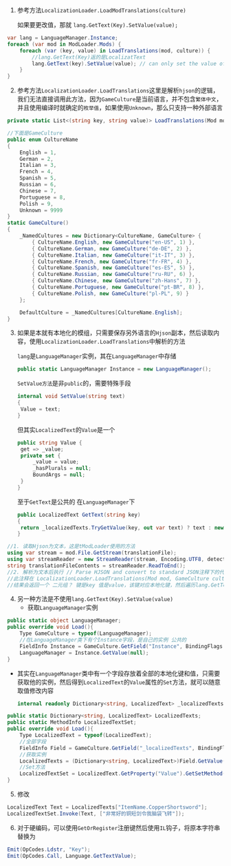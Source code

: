 1. 参考方法`LocalizationLoader.LoadModTranslations(culture)`

   如果要更改值，那就 `lang.GetText(Key).SetValue(value);`

```cs
var lang = LanguageManager.Instance;
foreach (var mod in ModLoader.Mods) {
	foreach (var (key, value) in LoadTranslations(mod, culture)) {
        //lang.GetText(Key)返的是LocalizatText
		lang.GetText(key).SetValue(value); // can only set the value of existing keys. Cannot register new keys.
	}
}
```

2. 参考方法`LocalizationLoader.LoadTranslations`这里是解析`hjson`的逻辑，我们无法直接调用此方法，因为`GameCulture`是当前语言，并不包含`繁体中文`，并且使用编译时就确定的`枚举值`，如果使用`Unknown`，那么只支持一种外部语言

```cs
private static List<(string key, string value)> LoadTranslations(Mod mod, GameCulture culture){}

//下面是GameCulture
public enum CultureName
{
	English = 1,
	German = 2,
	Italian = 3,
	French = 4,
	Spanish = 5,
	Russian = 6,
	Chinese = 7,
	Portuguese = 8,
	Polish = 9,
	Unknown = 9999
}
static GameCulture()
{
	_NamedCultures = new Dictionary<CultureName, GameCulture> {
		{ CultureName.English, new GameCulture("en-US", 1) },
		{ CultureName.German, new GameCulture("de-DE", 2) },
		{ CultureName.Italian, new GameCulture("it-IT", 3) },
		{ CultureName.French, new GameCulture("fr-FR", 4) },
		{ CultureName.Spanish, new GameCulture("es-ES", 5) },
		{ CultureName.Russian, new GameCulture("ru-RU", 6) },
		{ CultureName.Chinese, new GameCulture("zh-Hans", 7) },
		{ CultureName.Portuguese, new GameCulture("pt-BR", 8) },
		{ CultureName.Polish, new GameCulture("pl-PL", 9) }
	};

	DefaultCulture = _NamedCultures[CultureName.English];
}
```

3. 如果是本就有本地化的模组，只需要保存另外语言的`Hjson`副本，然后读取内容，使用`LocalizationLoader.LoadTranslations`中解析的方法

   `lang`是`LanguageManager`实例，其在`LanguageManager`中存储

   ```cs
   public static LanguageManager Instance = new LanguageManager();
   ```

   `SetValue方法`是非`public`的，需要特殊手段

   ```cs
   internal void SetValue(string text)
   {
   	Value = text;
   }
   ```

   但其实`LocalizedText`的`Value`是一个

   ```cs
   public string Value {
   	get => _value;
   	private set {
   		_value = value;
   		_hasPlurals = null;
   		BoundArgs = null;
   	}
   }
   ```

   至于`GetText`是公共的 在`LanguageManager`下

   ```cs
   public LocalizedText GetText(string key)
   {
   	return _localizedTexts.TryGetValue(key, out var text) ? text : new LocalizedText(key, key);
   }
   ```

   

```cs
//1. 读取Hjson为文本，这是tModLoader使用的方法
using var stream = mod.File.GetStream(translationFile);
using var streamReader = new StreamReader(stream, Encoding.UTF8, detectEncodingFromByteOrderMarks: true);
string translationFileContents = streamReader.ReadToEnd();
//2. 解析为文本后执行 // Parse HJSON and convert to standard JSON注释下的代码
//此注释在 LocalizationLoader.LoadTranslations(Mod mod, GameCulture culture) 方法中
//结果会返回一个 二元组？ 键是key 值是value，该键对应本地化键，然后遍历lang.GetText(Key).SetValue(value);
```

4. 另一种方法是不使用`lang.GetText(Key).SetValue(value)`
   - 获取`LanguageManager`实例

```cs
public static object LanguageManager;
public override void Load(){
    Type GameCulture = typeof(LanguageManager);
	//在LanguageManager类下有个Instance字段，是自己的实例 公共的
	FieldInfo Instance = GameCulture.GetField("Instance", BindingFlags.Public | BindingFlags.Static);
	LanguageManager = Instance.GetValue(null);
}
```

- 其实在`LanguageManager`类中有一个字段存放着全部的本地化键和值，只需要获取他的实例，然后得到`LocalizedText`的`Value`属性的`Set`方法，就可以随意取值修改内容

  ```cs
  internal readonly Dictionary<string, LocalizedText> _localizedTexts = new Dictionary<string, LocalizedText>();
  ```

```cs
public static Dictionary<string, LocalizedText> LocalizedTexts;
public static MethodInfo LocalizedTextSet;
public override void Load(){
	Type LocalizedText = typeof(LocalizedText);
	//全部字段
	FieldInfo Field = GameCulture.GetField("_localizedTexts", BindingFlags.NonPublic | BindingFlags.Instance);
    //获取实例
	LocalizedTexts = (Dictionary<string, LocalizedText>)Field.GetValue(LanguageManager);
    //Set方法
	LocalizedTextSet = LocalizedText.GetProperty("Value").GetSetMethod(true);
}
```

5. 修改

```cs
LocalizedText Text = LocalizedTexts["ItemName.CopperShortsword"];
LocalizedTextSet.Invoke(Text, ["非常好的铜短剑令我脑袋飞转"]);
```

6. 对于硬编码，可以使用`GetOrRegister`注册键然后使用`IL`钩子，将原本字符串替换为

```cs
Emit(OpCodes.Ldstr, "Key");
Emit(OpCodes.Call, Language.GetTextValue);
```

